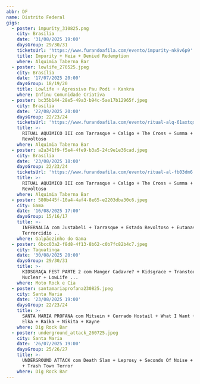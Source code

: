 ```yaml
---
abbr: DF
name: Distrito Federal
gigs:
  - poster: impurity_310825.png
    city: Brasília
    date: '31/08/2025 19:00'
    daysGroup: 29/30/31
    ticketsUrl: 'https://www.furandoafila.com/evento/impurity-nk9v6p9'
    title: Impurity + Heia + Denied Redemption
    where: Alquimia Taberna Bar
  - poster: lowlife_270525.jpeg
    city: Brasília
    date: '17/07/2025 20:00'
    daysGroup: 18/19/20
    title: Lowlife + Agressivo Pau Podi + Kankra
    where: Infinu Comunidade Criativa
  - poster: bc35b144-28e5-49a3-b94c-5ae17b12965f.jpeg
    city: Brasília
    date: '22/08/2025 20:00'
    daysGroup: 22/23/24
    ticketsUrl: 'https://www.furandoafila.com/evento/ritual-alq-61axtqs'
    title: >-
      RITUAL AQUIMICO III com Tarrasque + Caligo + The Cross + Summa + Estado
      Revoltoso
    where: Alquimia Taberna Bar
  - poster: a2a341f9-f5e4-4fe9-b3a5-24c9e1e36cad.jpeg
    city: Brasília
    date: '23/08/2025 18:00'
    daysGroup: 22/23/24
    ticketsUrl: 'https://www.furandoafila.com/evento/ritual-al-fb03dm6'
    title: >-
      RITUAL AQUIMICO III com Tarrasque + Caligo + The Cross + Summa + Estado
      Revoltoso
    where: Alquimia Taberna Bar
  - poster: 580b445f-10a4-4af4-8e65-e2203dba30c6.jpeg
    city: Gama
    date: '16/08/2025 17:00'
    daysGroup: 15/16/17
    title: >-
      INFERNALIA com Justabeli + Tarrasque + Estado Revoltoso + Eutanasia +
      Terrorcidio ..
    where: Galpãozinho do Gama
  - poster: 6bcc03a2-f8d8-4f13-8b62-c0b7fc82b4c7.jpeg
    city: Taguatinga
    date: '30/08/2025 20:00'
    daysGroup: 29/30/31
    title: >-
      KIDSGRAÇA FEST PARTE 2 com Manger Cadavre? + Kidsgrace + Transtorno
      Nuclear + LowLife ...
    where: Moto Rock e Cia
  - poster: santamariaprofana230825.jpeg
    city: Santa Maria
    date: '23/08/2025 19:00'
    daysGroup: 22/23/24
    title: >-
      SANTA MARIA PROFANA com Mitsein + Cerrado Hostail + What I Want + Zuada +
      Elka + Raika + Nikita + Kayne
    where: Dig Rock Bar
  - poster: underground_attack_260725.jpeg
    city: Santa Maria
    date: '26/07/2025 19:00'
    daysGroup: 25/26/27
    title: >-
      UNDERGROUND ATTACK com Death Slam + Leprosy + Seconds Of Noise + No Breath
      + Trash Town Terror
    where: Dig Rock Bar
---
```


